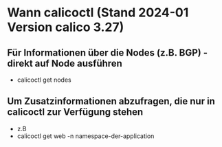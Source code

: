 # Wann calicoctl (Stand 2024-01 Version calico 3.27) 

## Für Informationen über die Nodes (z.B. BGP) - direkt auf Node ausführen 

 * calicoctl get nodes

## Um Zusatzinformationen abzufragen, die nur in calicoctl zur Verfügung stehen 

  * z.B
  * calicoctl get web -n namespace-der-application

